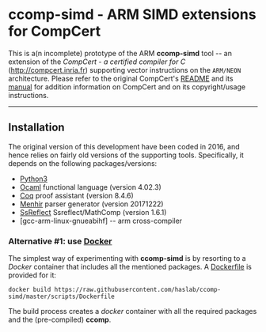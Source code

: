 # **ccomp-simd** - ARM SIMD extensions for CompCert


This is a(n incomplete) prototype of the ARM **ccomp-simd** tool -- an extension of the
*CompCert - a certified compiler for C*
(http://compcert.inria.fr) supporting vector instructions on the `ARM/NEON`
architecture. Please refer to the original CompCert's
[README](README) and its [manual](http://compcert.inria.fr/man/) for
addition information on CompCert and on its copyright/usage instructions.

---

## Installation

The original version of this development have been coded in 2016,
and hence relies on fairly old versions of the supporting
tools. Specifically, it depends on the
following packages/versions:

 * [Python3](http://python.org)
 * [Ocaml](https://ocaml.org) functional language (version 4.02.3)
 * [Coq](https://coq.inria.fr) proof assistant (version 8.4.6)
 * [Menhir](http://gallium.inria.fr/~fpottier/menhir/) parser
   generator (version 20171222)
 * [SsReflect](http://ssr.msr-inria.inria.fr) Ssreflect/MathComp (version 1.6.1)
 * [gcc-arm-linux-gnueabihf] -- arm cross-compiler

### Alternative #1: use [Docker](https://www.docker.com)

The simplest way of experimenting with **ccomp-simd** is by resorting to a _Docker_ container that includes all the mentioned packages. A [Dockerfile](scripts/Dockerfile) is provided for it:

```
docker build https://raw.githubusercontent.com/haslab/ccomp-simd/master/scripts/Dockerfile
```

The build process creates a _docker_ container with all the required packages and the (pre-compiled) **ccomp**.

